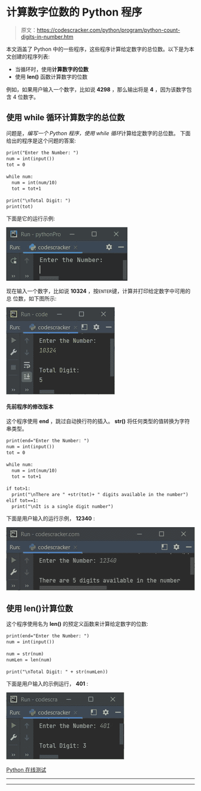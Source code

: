 # 计算数字位数的 Python 程序

> 原文：<https://codescracker.com/python/program/python-count-digits-in-number.htm>

本文涵盖了 Python 中的一些程序，这些程序计算给定数字的总位数。以下是为本文创建的程序列表:

*   当循环时，使用**计算数字的位数**
*   使用 **len()** 函数计算数字的位数

例如，如果用户输入一个数字，比如说 **4298** ，那么输出将是 **4** ，因为该数字包含 4 位数字。

## 使用 while 循环计算数字的总位数

问题是，*编写一个 Python 程序，使用 while 循环*计算给定数字的总位数。 下面给出的程序是这个问题的答案:

```
print("Enter the Number: ")
num = int(input())
tot = 0

while num:
  num = int(num/10)
  tot = tot+1

print("\nTotal Digit: ")
print(tot)
```

下面是它的运行示例:

![python count digits in number](img/854fc2c0f31cefe986f0700527a74fae.png)

现在输入一个数字，比如说 **10324** ，按`ENTER`键，计算并打印给定数字中可用的总 位数，如下图所示:

![count digits in number python](img/061bb386a47f40f092435eef7ab3eba4.png)

#### 先前程序的修改版本

这个程序使用 **end** ，跳过自动换行符的插入。 **str()** 将任何类型的值转换为字符串类型。

```
print(end="Enter the Number: ")
num = int(input())
tot = 0

while num:
  num = int(num/10)
  tot = tot+1

if tot>1:
  print("\nThere are " +str(tot)+ " digits available in the number")
elif tot==1:
  print("\nIt is a single digit number")
```

下面是用户输入的运行示例， **12340** :

![python count number of digits in number](img/81b32c9c4324975241d8cb6cb70d74df.png)

## 使用 len()计算位数

这个程序使用名为 **len()** 的预定义函数来计算给定数字的位数:

```
print(end="Enter the Number: ")
num = int(input())

num = str(num)
numLen = len(num)

print("\nTotal Digit: " + str(numLen))
```

下面是用户输入的示例运行， **401** :

![count number of digits in number python](img/499f32886a5b11f816be8de9da17a0d1.png)

[Python 在线测试](/exam/showtest.php?subid=10)

* * *

* * *